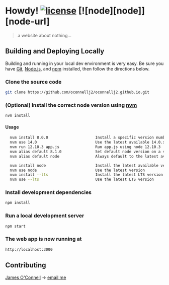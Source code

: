 # Howdy! [![license](https://img.shields.io/badge/license-MIT-blue.svg)](https://opensource.org/license/mit/) [![node][node]][node-url]

> a website about nothing...

## Building and Deploying Locally

Building and running in your local dev environment is very easy. Be sure you have [Git](https://git-scm.com/downloads), [Node.js](https://nodejs.org/), and [npm](http://npmjs.com/) installed, then follow the directions below.

### Clone the source code

```bash
git clone https://github.com/oconnellj2/oconnellj2.github.io.git
```

### (Optional) Install the correct node version using [nvm](https://github.com/nvm-sh/nvm)

```bash
nvm install
```

#### Usage

```bash
  nvm install 8.0.0                     Install a specific version number
  nvm use 14.0                          Use the latest available 14.0.x release
  nvm run 12.10.3 app.js                Run app.js using node 12.10.3
  nvm alias default 8.1.0               Set default node version on a shell
  nvm alias default node                Always default to the latest available node version on a shell

  nvm install node                      Install the latest available version
  nvm use node                          Use the latest version
  nvm install --lts                     Install the latest LTS version
  nvm use --lts                         Use the latest LTS version
```

### Install development dependencies

```bash
npm install
```

### Run a local development server

```bash
npm start
```

### The web app is now running at

```bash
http://localhost:3000
```

## Contributing

[James O'Connell](https://github.com/oconnellj2) -> [email me](mailto:jdo.info@pm.me)
